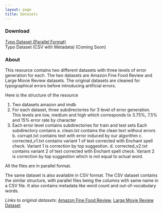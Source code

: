 ```yaml
---
layout: page
title: Datasets
---
```


### Download

[Typo Dataset (Parallel Format)](https://1drv.ms/u/s!AAU3jG1nh6NXlgY)  
Typo Dataset (CSV with Metadata) (Coming Soon)

### About
This resource contains two different datasets with three levels of error generation for each. The two datasets are Amazon Fine Food Review and Large Movie Review datasets. The original datasets are cleaned for typographical errors before introducing artificial errors.

Here is the structure of the resource

  1. Two datasets amazon and imdb
  2. For each dataset, three subdirectories for 3 level of error generation. This levels are low, medium and high which corresponds to 3.75%, 7.5% and 15% error rate by character
  3. Each error level contains subdirectories for train and test sets
  Each subdirectory contains
    a. clean.txt contains the clean text without errors
    b. corrupt.txt contains text with error induced by our algorithm
    c. corrected_v1.txt contains variant 1 of text corrected with Enchant spell check. Variant 1 is correction by top suggestion.
    d. corrected_v2.txt contains variant 2 of text corrected with Enchant spell check. Variant 2 is correction by top suggestion which is not equal to actual word.

All the files are in parallel format.

The same dataset is also available in CSV format. The CSV dataset contains the similar structure, with parallel files being the columns with same name in a CSV file. It also contains metadata like word count and out-of-vocabulary words.

*Links to original datasets*: 
[Amazon Fine Food Review](https://www.kaggle.com/snap/amazon-fine-food-reviews), 
[Large Movie Review Dataset](https://ai.stanford.edu/~amaas/data/sentiment/)

